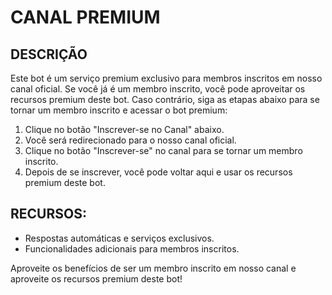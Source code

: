 # CANAL PREMIUM
## DESCRIÇÃO
Este bot é um serviço premium exclusivo para membros inscritos em nosso canal oficial. Se você já é um membro inscrito, você pode aproveitar os recursos premium deste bot. Caso contrário, siga as etapas abaixo para se tornar um membro inscrito e acessar o bot premium:

1. Clique no botão "Inscrever-se no Canal" abaixo.
2. Você será redirecionado para o nosso canal oficial.
3. Clique no botão "Inscrever-se" no canal para se tornar um membro inscrito.
4. Depois de se inscrever, você pode voltar aqui e usar os recursos premium deste bot.

## RECURSOS:
- Respostas automáticas e serviços exclusivos.
- Funcionalidades adicionais para membros inscritos.

Aproveite os benefícios de ser um membro inscrito em nosso canal e aproveite os recursos premium deste bot!